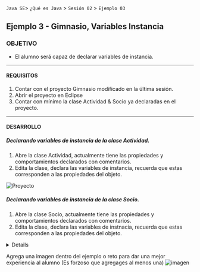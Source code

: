 
`Java SE`> `¿Qué es Java` > `Sesión 02` > `Ejemplo 03`

## Ejemplo 3 - Gimnasio, Variables Instancia

### OBJETIVO

- El alumno será capaz de declarar variables de instancia.

<hr>

#### REQUISITOS

1. Contar con el proyecto Gimnasio modificado en la última sesión.
2. Abrir el proyecto en Eclipse
3. Contar con mínimo la clase Actividad & Socio ya declaradas en el proyecto.

<hr>

#### DESARROLLO

##### Declarando variables de instancia de la clase Actividad.

1. Abre la clase Actividad, actualmente tiene las propiedades y comportamientos declarados con comentarios.
2. Edita la clase, declara las variables de instancia, recuerda que estas corresponden a las propiedades del objeto.

![Proyecto](https://user-images.githubusercontent.com/56565204/67443334-ff2ece80-f5c9-11e9-8033-785edca89bb6.png)

##### Declarando variables de instancia de la clase Socio.

1. Abre la clase Socio, actualmente tiene las propiedades y comportamientos declarados con comentarios.
2. Edita la clase, declara las variables de instnacia, recuerda que estas corresponden a las propiedades del objeto.




<details>

        <summary>Solucion</summary>
        <p> Agrega aqui la solucion</p>
        <p>Recuerda! escribe cada paso para desarrollar la solución del ejemplo o reto </p>
</details>

Agrega una imagen dentro del ejemplo o reto para dar una mejor experiencia al alumno (Es forzoso que agregages al menos una) ![imagen](https://picsum.photos/200/300)


